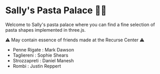 # Sally's Pasta Palace :woman_cook:
Welcome to Sally's pasta palace where you can find a fine selection of pasta shapes implemented in three.js.

:warning: May contain essence of friends made at the Recurse Center :warning:
- Penne Rigate : Mark Dawson
- Tagliereni : Sophie Shears
- Strozzapreti : Daniel Manesh
- Rombi : Justin Reppert

